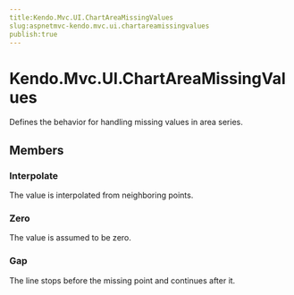 ```yaml
---
title:Kendo.Mvc.UI.ChartAreaMissingValues
slug:aspnetmvc-kendo.mvc.ui.chartareamissingvalues
publish:true
---
```


# Kendo.Mvc.UI.ChartAreaMissingValues

Defines the behavior for handling missing values in area series.

## Members

### Interpolate
The value is interpolated from neighboring points.

### Zero
The value is assumed to be zero.

### Gap
The line stops before the missing point and continues after it.